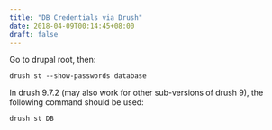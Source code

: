 ```yaml
---
title: "DB Credentials via Drush"
date: 2018-04-09T00:14:45+08:00
draft: false
---
```


Go to drupal root, then:
```
drush st --show-passwords database
```

In drush 9.7.2 (may also work for other sub-versions of drush 9), the following command should be used:
```
drush st DB
```
